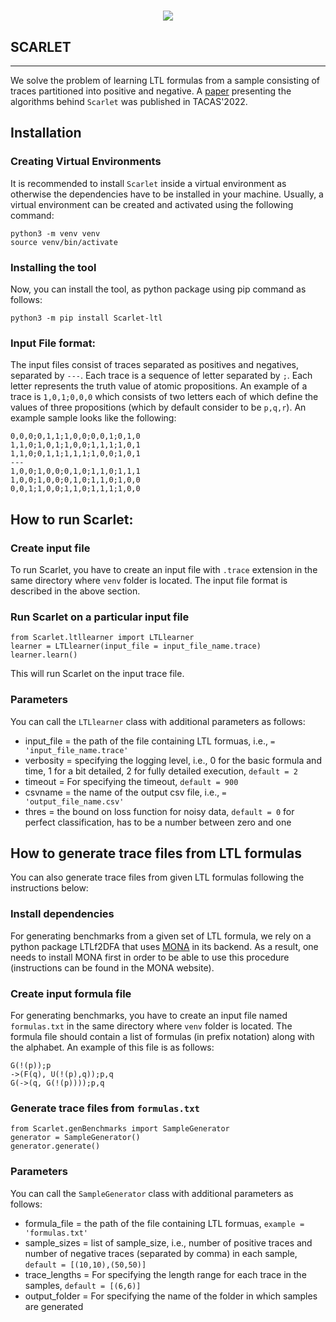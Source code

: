 <h1 align="center">
  <img src="https://rajarshi008.github.io/assets/images/scarlet-logo.png" max-width: 80%>
</h1>


## SCARLET 
---

We solve the problem of learning LTL formulas from a sample consisting of traces partitioned into positive and negative.
A [paper](https://link.springer.com/chapter/10.1007/978-3-030-99524-9_14) presenting the algorithms behind `Scarlet` was published in TACAS'2022.

## Installation

### Creating Virtual Environments

It is recommended to install `Scarlet` inside a virtual environment as otherwise the dependencies have to be installed in your machine.
Usually, a virtual environment can be created and activated using the following command:

```
python3 -m venv venv
source venv/bin/activate
```
### Installing the tool

Now, you can install the tool, as python package using pip command as follows:

```
python3 -m pip install Scarlet-ltl
```

### Input File format:

The input files consist of traces separated as positives and negatives, separated by `---`.
Each trace is a sequence of letter separated by `;`. Each letter represents the truth value of atomic propositions.
An example of a trace is `1,0,1;0,0,0` which consists of two letters each of which define the values of three propositions (which by default consider to be `p,q,r`). An example sample looks like the following:
```
0,0,0;0,1,1;1,0,0;0,0,1;0,1,0
1,1,0;1,0,1;1,0,0;1,1,1;1,0,1
1,1,0;0,1,1;1,1,1;1,0,0;1,0,1
---
1,0,0;1,0,0;0,1,0;1,1,0;1,1,1
1,0,0;1,0,0;0,1,0;1,1,0;1,0,0
0,0,1;1,0,0;1,1,0;1,1,1;1,0,0
```

## How to run Scarlet:

### Create input file

To run Scarlet, you have to create an input file with `.trace` extension in the same directory where `venv` folder is located. The input file format is described in the above section.

### Run Scarlet on a particular input file

```
from Scarlet.ltllearner import LTLlearner
learner = LTLlearner(input_file = input_file_name.trace)
learner.learn()
```
This will run Scarlet on the input trace file.

### Parameters
You can call the `LTLlearner` class with additional parameters as follows:

* input_file = the path of the file containing LTL formuas, i.e., `= 'input_file_name.trace'`
* verbosity = specifying the logging level, i.e., 0 for the basic formula and time, 1 for a bit detailed, 2 for fully detailed execution, `default = 2`
* timeout = For specifying the timeout, `default = 900`
* csvname = the name of the output csv file, i.e.,  `= 'output_file_name.csv'`
* thres = the bound on loss function for noisy data, `default = 0` for perfect classification, has to be a number between zero and one


## How to generate trace files from LTL formulas

You can also generate trace files from given LTL formulas following the instructions below:

### Install dependencies

For generating benchmarks from a given set of LTL formula, we rely on a python package LTLf2DFA that uses [MONA](https://www.brics.dk/mona/) in its backend. 
As a result, one needs to install MONA first in order to be able to use this procedure (instructions can be found in the MONA website).

### Create input formula file

For generating benchmarks, you have to create an input file named `formulas.txt` in the same directory where `venv` folder is located. The formula file should contain a list of formulas (in prefix notation) along with the alphabet.
An example of this file is as follows:

```
G(!(p));p
->(F(q), U(!(p),q));p,q
G(->(q, G(!(p))));p,q
```

### Generate trace files from `formulas.txt`

```
from Scarlet.genBenchmarks import SampleGenerator
generator = SampleGenerator()
generator.generate()
```

### Parameters
You can call the `SampleGenerator` class with additional parameters as follows:

* formula_file = the path of the file containing LTL formuas, `example = 'formulas.txt'`
* sample_sizes = list of sample_size, i.e., number of positive traces and number of negative traces (separated by comma) in each sample, `default = [(10,10),(50,50)]`
* trace_lengths = For specifying the length range for each trace in the samples, `default = [(6,6)]`
* output_folder = For specifying the name of the folder in which samples are generated


